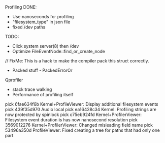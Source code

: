 Profiling
DONE:
- Use nanoseconds for profiling
- "filesystem_type" in json file
- fixed /dev paths

TODO:

- Click system server(8) then /dev
- Optimize FileEventNode::find_or_create_node

// FixMe: This is a hack to make the compiler pack this struct correctly.

- Packed stuff - PackedErrorOr

Qprofiler
- stack trace walking
- Performance of profiling itself

pick 6fae634f6b Kernel+ProfileViewer: Display additional filesystem events
pick 439f35d970 Audio local
pick ea16428c34 Kernel: Profiling strings are now protected by spinlock
pick c75eb924fd Kernel+ProfilerViewer: Filesystem event duration is has now nanosecond resolution
pick 3569012276 Kernel+ProfilerViewer: Changed misleading field name
pick 53496a350d ProfileViewer: Fixed creating a tree for paths that had only one part
